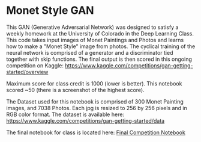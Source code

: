# Monet Style GAN
This GAN (Generative Adversarial Network) was designed to satisfy a weekly homework at the University of Colorado in the Deep Learning Class. This code takes input images of Monet Paintings and Photos and learns how to make a "Monet Style" image from photos. The cyclical training of the neural network is comprised of a generator and a discriminator tied together with skip functions. The final output is then scored in this ongoing competition on Kaggle: https://www.kaggle.com/competitions/gan-getting-started/overview 

Maximum score for class credit is 1000 (lower is better). This notebook scored ~50 (there is a screenshot of the highest score).

The Dataset used for this notebook is comprised of 300 Monet Painting images, and 7038 Photos. Each jpg is resized to 256 by 256 pixels and in RGB color format. The dataset is available here: https://www.kaggle.com/competitions/gan-getting-started/data

The final notebook for class is located here:
[Final Competition Notebook](https://github.com/tbonesteaks/monetgan/blob/main/monet-generator.ipynb) 
